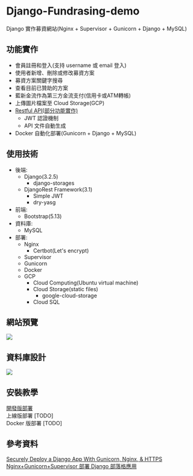 Django-Fundrasing-demo
===

Django 實作募資網站(Nginx + Supervisor + Gunicorn + Django + MySQL)

功能實作
---

+ 會員註冊和登入(支持 username 或 email 登入)
+ 使用者新增、刪除或修改募資方案
+ 募資方案關鍵字搜尋
+ 查看目前已贊助的方案
+ 藍新金流作為第三方金流支付(信用卡或ATM轉帳)
+ 上傳圖片檔案至 Cloud Storage(GCP)
+ [Restful API(部分功能實作)](https://github.com/WeicoChiu/fundraising-django/tree/restfulAPI)
	+ JWT 認證機制
	+ API 文件自動生成
+ Docker 自動化部署(Gunicorn + Django + MySQL)

使用技術
---

+ 後端:
	+ Django(3.2.5)
    	+ django-storages
	+ DjangoRest Framework(3.1)
		+ Simple JWT
		+ dry-yasg
+ 前端:
	+ Bootstrap(5.13)
+ 資料庫:
	+ MySQL
+ 部署:
	+ Nginx
		+ Certbot(Let's encrypt)
	+ Supervisor
	+ Gunicorn
	+ Docker
	+ GCP
		+ Cloud Computing(Ubuntu virtual machine)
		+ Cloud Storage(static files)
			+ google-cloud-storage
		+ Cloud SQL

網站預覽
---
![](https://storage.googleapis.com/fundraising-static-bucket/Fundraising-demo.gif)

資料庫設計
---
[![](https://i.imgur.com/WCkHrZo.png)](https://drawsql.app/myself-69/diagrams/donaterasing)

安裝教學
---
[開發版部署](https://hackmd.io/@Weico/rJOEM6fit)<br>
上線版部署 [TODO]<br>
Docker 版部署 [TODO]

參考資料
---
[Securely Deploy a Django App With Gunicorn, Nginx, & HTTPS](https://realpython.com/django-nginx-gunicorn/)<br>
[Nginx+Gunicorn+Supervisor 部署 Django 部落格應用](https://www.zmrenwu.com/courses/hellodjango-blog-tutorial/materials/74/)
